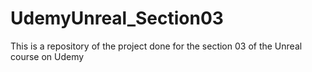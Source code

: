 # UdemyUnreal_Section03
This is a repository of the project done for the section 03 of the Unreal course on Udemy
